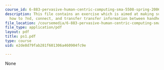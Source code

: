 ```yaml
---
course_id: 6-883-pervasive-human-centric-computing-sma-5508-spring-2006
description: This file contains an exercise which is aimed at making sure we know
  how to ?nd, connect, and transfer transfer information between handheld devices.
file_location: /coursemedia/6-883-pervasive-human-centric-computing-sma-5508-spring-2006/e2de8d79fab281f601306a460904fc9e_ps1.pdf
file_type: application/pdf
layout: pdf
title: ps1.pdf
type: course
uid: e2de8d79fab281f601306a460904fc9e

---
```

None